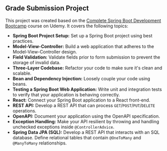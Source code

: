 <h2>Grade Submission Project</h2>
<p>This project was created based on the <a href="https://www.udemy.com/course/the-complete-spring-boot-development-bootcamp/">Complete Spring Boot Development Bootcamp</a> course on Udemy. It covers the following topics:</p>
<ul>
  <li><strong>Spring Boot Project Setup:</strong> Set up a Spring Boot project using best practices.</li>
  <li><strong>Model-View-Controller:</strong> Build a web application that adheres to the Model-View-Controller design.</li>
  <li><strong>Field Validation:</strong> Validate fields prior to form submission to prevent the storage of invalid data.</li>
  <li><strong>Three-Layer Codebase:</strong> Refactor your code to make sure it's clean and scalable.</li>
  <li><strong>Bean and Dependency Injection:</strong> Loosely couple your code using beans.</li>
  <li><strong>Testing a Spring Boot Web Application:</strong> Write unit and integration tests to verify that your application is behaving correctly.</li>
  <li><strong>React:</strong> Connect your Spring Boot application to a React front-end.</li>
  <li><strong>REST API:</strong> Develop a REST API that can process <code>GET</code>/<code>POST</code>/<code>PUT</code>/<code>DELETE</code> operations.</li>
  <li><strong>OpenAPI:</strong> Document your application using the OpenAPI specification.</li>
  <li><strong>Exception Handling:</strong> Make your API resilient by throwing and handling unchecked exceptions inside <code>@ControllerAdvice</code>.</li>
  <li><strong>Spring Data JPA (SQL):</strong> Develop a REST API that interacts with an SQL database. Define relational tables that contain <code>@OneToMany</code> and <code>@ManyToMany</code> relationships.</li>
</ul>
